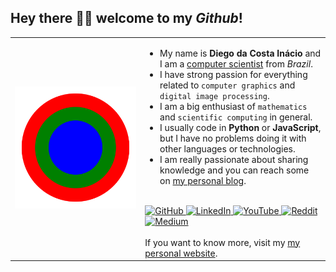 <link href="./style.css" rel="stylesheet"></link>

## Hey there 👋🏾 welcome to my _Github_!

<table>
  <tr>
    <td class="image"><img src="./image.svg" /></td>
    <td class="content">
      <ul class="personal-list">
        <li>My name is <b>Diego da Costa Inácio</b> and I am a <u>computer scientist</u> from <em>Brazil</em>.</li>
        <li>I have strong passion for everything related to <code>computer graphics</code> and <code>digital image processing</code>.</li>
        <li>I am a big enthusiast of <code>mathematics</code> and <code>scientific computing</code> in general.</li>
        <li>I usually code in <b>Python</b> or <b>JavaScript</b>, but I have no problems doing it with other languages or technologies.</li>
        <li>I am really passionate about sharing knowledge and you can reach some on <a class="personal-links" href="https://diegoinacio.github.io/blog/">my personal blog</a>.</li>
      </ul>
      <br />
      <div class="social-links">
        <a href="https://github.com/diegoinacio/">
          <img alt="GitHub" title="GitHub" width="28px" src="https://cdn.jsdelivr.net/npm/simple-icons@v3/icons/github.svg" />
        </a>
        <a href="https://www.linkedin.com/in/diegoinacio/">
          <img alt="LinkedIn" title="LinkedIn" width="28px" src="https://cdn.jsdelivr.net/npm/simple-icons@v3/icons/linkedin.svg" />
        </a>
        <a href="https://www.youtube.com/user/diegodci/">
          <img alt="YouTube" title="YouTube" width="28px" src="https://cdn.jsdelivr.net/npm/simple-icons@v3/icons/youtube.svg" />
        </a>
        <a href="https://www.reddit.com/user/diecosina/">
          <img alt="Reddit" title="Reddit" width="28px" src="https://cdn.jsdelivr.net/npm/simple-icons@v3/icons/reddit.svg" />
        </a>
        <a href="https://www.medium.com/@diegodci/">
          <img alt="Medium" title="Medium" width="28px" src="https://cdn.jsdelivr.net/npm/simple-icons@v3/icons/medium.svg" />
        </a>
      </div>
      <br />
      <div class="content-sign">If you want to know more, visit my <a class="personal-links" href="https://diegoinacio.github.io/">my personal website</a>.</div>
    </td>
  </tr>
</table>
